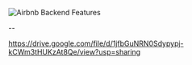 ![Airbnb Backend Features](features-and-functionalities/airbnb-backend-features.png)



--

https://drive.google.com/file/d/1jfbGuNRN0Sdypypj-kCWm3tHUKzAt8Qe/view?usp=sharing
